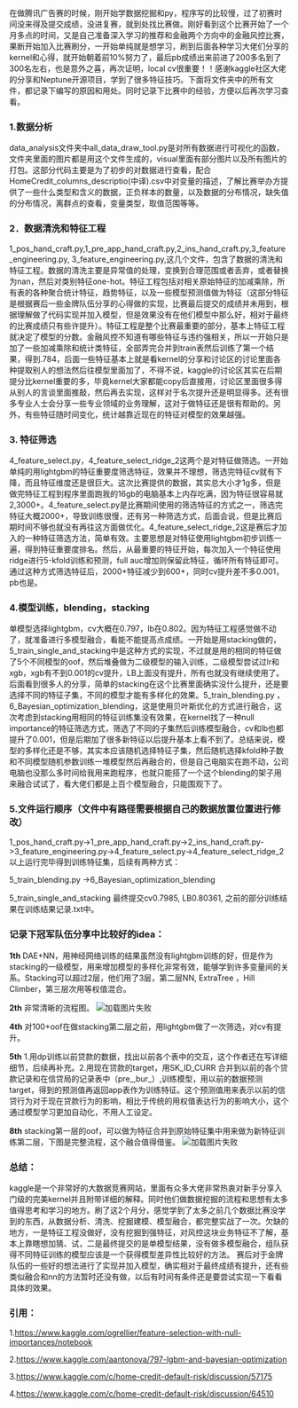     
在做腾讯广告赛的时候，刚开始学数据挖掘和py，程序写的比较慢，过了初赛时间没来得及提交成绩，没进复赛，就到处找比赛做。刚好看到这个比赛开始了一个月多点的时间，又是自己准备深入学习的推荐和金融两个方向中的金融风控比赛，果断开始加入比赛刷分，一开始单纯就是想学习，刷到后面各种学习大佬们分享的kernel和心得，就开始朝着前10%努力了，最后pb成绩出来前进了200多名到了300名左右，也是意外之喜，再次证明，local cv很重要！！感谢kaggle社区大佬的分享和Neptune开源项目，学到了很多特征技巧。下面将文件夹中的所有文件，都记录下编写的原因和用处。同时记录下比赛中的经验，方便以后再次学习查看。

### 1.数据分析

    
   data_analysis文件夹中all_data_draw_tool.py是对所有数据进行可视化的函数，文件夹里面的图片都是用这个文件生成的，visual里面有部分图片以及所有图片的打包。这部分代码主要是为了初步的对数据进行查看，配合HomeCredit_columns_descriptio(中译).csv中对变量的描述，了解比赛举办方提供了一些什么类型和含义的数据，正负样本的数量，以及数据的分布情况，缺失值的分布情况，离群点的查看，变量类型，取值范围等等。

### 2．数据清洗和特征工程

    
   1_pos_hand_craft.py,1_pre_app_hand_craft.py,2_ins_hand_craft.py,3_feature_engineering.py, 3_feature_engineering.py,这几个文件，包含了数据的清洗和特征工程。数据的清洗主要是异常值的处理，变换到合理范围或者丢弃，或者替换为nan，然后对类别特征one-hot。特征工程包括对相关原始特征的加减乘除，所有表的各种聚合统计特征，趋势特征，以及一些模型预测值做为特征（这部分特征是根据赛后一些金牌队伍分享的心得做的实现，比赛最后提交的成绩并未用到，根据理解做了代码实现并加入模型，但是效果没有在他们模型中那么好，相对于最终的比赛成绩只有些许提升）。特征工程是整个比赛最重要的部分，基本上特征工程就决定了模型的分数。金融风控不知道有哪些特征与违约强相关，所以一开始只是加了一些加减乘除和统计类特征，全部弄完合并到train表然后训练了第一个结果，得到.784，后面一些特征基本上就是看kernel的分享和讨论区的讨论里面各种提取别人的想法然后往模型里面加了，不得不说，kaggle的讨论区其实在后期提分比kernel重要的多，毕竟kernel大家都能copy后直接用，讨论区里面很多得从别人的言谈里面推敲，然后再去实现，这样对于名次提升还是明显得多。还有很多专业人士会分享一些专业领域的业务理解，这对于做特征还是很有帮助的。另外，有些特征随时间变化，统计越靠近现在的特征对模型的效果越强。

### 3. 特征筛选
 

   4_feature_select.py，4_feature_select_ridge_2这两个是对特征做筛选。一开始单纯的用lightgbm的特征重要度筛选特征，效果并不理想，筛选完特征cv就有下降，而且特征维度还是很巨大。这次比赛提供的数据，其实总大小才1g多，但是做完特征工程到程序里面跑我的16gb的电脑基本上内存吃满，因为特征很容易就2,3000+。4_feature_select.py是比赛期间使用的筛选特征的方式之一，筛选完特征大概2000+，导致训练很慢，还有另一种筛选方式，后面会说，但是比赛后期时间不够也就没有再往这方面做优化。4_feature_select_ridge_2这是赛后才加入的一种特征筛选方法，简单有效。主要思想是对特征使用lightgbm初步训练一遍，得到特征重要度排名。然后，从最重要的特征开始，每次加入一个特征使用ridge进行5-kfold训练和预测，full auc增加则保留此特征，循环所有特征即可。通过这种方式筛选特征后，2000+特征减少到600+，同时cv提升差不多0.001，pb也是。

### 4.模型训练，blending，stacking


   单模型选择lightgbm，cv大概在0.797，lb在0.802。因为特征工程感觉做不动了，就准备进行多模型融合，看能不能提高点成绩。一开始是用stacking做的，5_train_single_and_stacking中是这种方式的实现，不过就是用的相同的特征做了5个不同模型的oof，然后堆叠做为二级模型的输入训练，二级模型尝试过lr和xgb，xgb有不到0.001的cv提升，LB上面没有提升，所有也就没有继续使用了。后面看到很多人的分享，简单的stacking在这个比赛里面确实没什么提升，还是要选择不同的特征子集，不同的模型才能有多样化的效果。5_train_blending.py ，6_Bayesian_optimization_blending，这是使用贝叶斯优化的方式进行融合，这次考虑到stacking用相同的特征训练集没有效果，在kernel找了一种null importance的特征筛选方式，筛选了不同的子集然后训练模型融合，cv和lb也都提升了0.001，但是后期加了很多新特征以后提升基本上看不到了。总结来说，模型的多样化还是不够，其实本应该随机选择特征子集，然后随机选择kfold种子数和不同模型随机参数训练一堆模型然后再融合的，但是自己电脑实在跑不动，公司电脑也没那么多时间给我用来跑程序，也就只能搭了一个这个blending的架子用来融合试试了，看大佬们都是上百个模型融合，只能围观下了。

### 5.文件运行顺序（文件中有路径需要根据自己的数据放置位置进行修改）


   1_pos_hand_craft.py->1_pre_app_hand_craft.py->2_ins_hand_craft.py->3_feature_engineering.py->4_feature_select.py->4_feature_select_ridge_2
以上运行完毕得到训练特征集，后续有两种方式：

5_train_blending.py ->6_Bayesian_optimization_blending

5_train_single_and_stacking
最终提交cv0.7985, LB0.80361, 之前的部分训练结果在训练结果记录.txt中。

### 记录下冠军队伍分享中比较好的idea：


 **1th**   DAE+NN，用神经网络训练的结果虽然没有lightgbm训练的好，但是作为stacking的一级模型，用来增加模型的多样化非常有效，能够学到许多变量间的关系。Stacking可以超过2层，他们用了3层，第二层NN, ExtraTree ，Hill Climber，第三层次用等权值混合。

 **2th**   非常清晰的流程图。
![加载图片失败](https://github.com/AiIsBetter/Kaggle/tree/master/Home_Credit_Default_Risk_20180830/IMG/1.png)

 **4th**    对100+oof在做stacking第二层之前，用lightgbm做了一次筛选，对cv有提升。

 **5th**    1.用dp训练以前贷款的数据，找出以前各个表中的交互，这个作者还在写详细细节，后续再补充。2.用现在贷款的target，用SK_ID_CURR 合并到以前的各个贷款记录和在信贷局的记录表中（pre_,bur_）,训练模型，用以前的数据预测target，得到的预测值再返回app表作为训练特征。这个预测值用来表示以前的信贷行为对于现在贷款行为的影响，相比于传统的用权值表达行为的影响大小，这个通过模型学习更加自动化，不用人工设定。

 **8th**  stacking第一层的oof，可以做为特征合并到原始特征集中用来做为新特征训练第二层，下图是完整流程，这个融合值得借鉴。
![加载图片失败](https://github.com/AiIsBetter/Kaggle/tree/master/Home_Credit_Default_Risk_20180830/IMG/2.png)

### 总结：

kaggle是一个非常好的大数据竞赛网站，里面有众多大佬非常热衷对新手分享入门级的完美kernel并且附带详细的解释。同时他们做数据挖掘的流程和思想有太多值得思考和学习的地方。刷了这2个月分，感觉学到了太多之前几个数据比赛没学到的东西，从数据分析、清洗、挖掘建模、模型融合，都完整实战了一次。欠缺的地方，一是特征工程没做好，没有挖掘到强特征，对风控这块业务特征不了解，基本上靠瞎想加猜、试，二是最终提交的是单模型结果，没有做多模型融合，组队获得不同特征训练的模型应该是一个获得模型差异性比较好的方法。
赛后对于金牌队伍的一些好的想法进行了实现并加入模型，确实相对于最终成绩有提升，还有些类似融合和nn的方法暂时还没有做，以后有时间有条件还是要尝试实现一下看看具体的效果。

### 引用：
1.https://www.kaggle.com/ogrellier/feature-selection-with-null-importances/notebook

2.https://www.kaggle.com/aantonova/797-lgbm-and-bayesian-optimization

3.https://www.kaggle.com/c/home-credit-default-risk/discussion/57175

4.https://www.kaggle.com/c/home-credit-default-risk/discussion/64510

